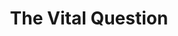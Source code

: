 ---
title: "The Vital Question"
bookCover: "/assets/book-covers/the-vital-question.jpg"
slug: "the-vital-question"
bookAuthor: "Nick Lane"
rating: 9
done: false
tags: []
summary: false
detailedNotes: false
amazonLink: ""

---